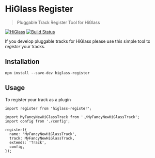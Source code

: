 # HiGlass Register

> Pluggable Track Register Tool for HiGlass

[![HiGlass](https://img.shields.io/badge/higlass-👍-red.svg?colorB=0f5d92)](http://higlass.io)
[![Build Status](https://img.shields.io/travis/hms-dbmi/higlass-app/master.svg?colorB=0f5d92)](https://travis-ci.org/hms-dbmi/higlass-app)

If you develop pluggable tracks for HiGlass please use this simple tool to _register_ your tracks.

## Installation

```
npm install --save-dev higlass-register
```

## Usage

To register your track as a plugin

```
import register from 'higlass-register';

import MyFancyNewHiGlassTrack from './MyFancyNewHiGlassTrack';
import config from './config';

register({
  name: 'MyFancyNewHiGlassTrack',
  track: MyFancyNewHiGlassTrack,
  extends: 'Track',
  config,
});
```
